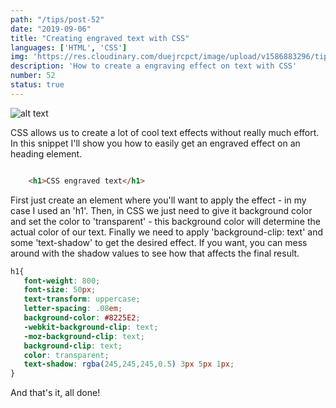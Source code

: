 ```yaml
---
path: "/tips/post-52"
date: "2019-09-06"
title: "Creating engraved text with CSS"
languages: ['HTML', 'CSS']
img: 'https://res.cloudinary.com/duejrcpct/image/upload/v1586883296/tips/52-1_xkxdpp.png'
description: 'How to create a engraving effect on text with CSS'
number: 52
status: true
---
```


![alt text](https://res.cloudinary.com/duejrcpct/image/upload/v1586883297/tips/52-2_a8zdy5.png "Engraved text with CSS")

CSS allows us to create a lot of cool text effects without really much effort. In this snippet I'll show you how to easily get an engraved effect on an heading element.

 ```html
 
     <h1>CSS engraved text</h1>

 ```

First just create an element where you'll want to apply the effect - in my case I used an 'h1'.
Then, in CSS we just need to give it background color and set the color to 'transparent' - this background color will determine the actual color of our text.
Finally we need to apply 'background-clip: text' and some 'text-shadow' to get the desired effect. If you want, you can mess around with the shadow values to see how that affects the final result.


 ```css
h1{
    font-weight: 800;
    font-size: 50px;
    text-transform: uppercase;
    letter-spacing: .08em;
    background-color: #8225E2;
    -webkit-background-clip: text;
    -moz-background-clip: text;
    background-clip: text;
    color: transparent;
    text-shadow: rgba(245,245,245,0.5) 3px 5px 1px;
}
 ```

And that's it, all done!